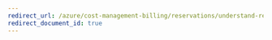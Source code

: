 ```yaml
---
redirect_url: /azure/cost-management-billing/reservations/understand-reserved-instance-usage
redirect_document_id: true
---
```

